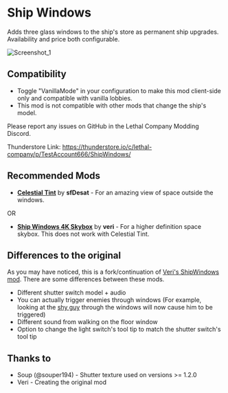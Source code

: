 # Ship Windows

Adds three glass windows to the ship's store as permanent ship upgrades. Availability and price both configurable.

![Screenshot_1](https://raw.githubusercontent.com/jverif/lc-shipwindow/main/Screenshots/showcase.png "Showcase")

## Compatibility

- Toggle "VanillaMode" in your configuration to make this mod client-side only and compatible with vanilla lobbies.
- This mod is not compatible with other mods that change the ship's model.

Please report any issues on GitHub in the Lethal Company Modding Discord.

Thunderstore Link: https://thunderstore.io/c/lethal-company/p/TestAccount666/ShipWindows/

## Recommended Mods

- **[Celestial Tint](https://thunderstore.io/c/lethal-company/p/sfDesat/Celestial_Tint/)** by **sfDesat** - For an
  amazing view of space outside the windows.

OR

- **[Ship Windows 4K Skybox](https://thunderstore.io/c/lethal-company/p/veri/ShipWindows_4K_Skybox/)** by **veri** - For
  a higher definition space skybox. This does not work with Celestial Tint.

## Differences to the original

As you may have noticed, this is a fork/continuation
of [Veri's ShipWindows mod](https://thunderstore.io/c/lethal-company/p/veri/ShipWindows/).
There are some differences between these mods.

- Different shutter switch model + audio
- You can actually trigger enemies through windows (For example, looking at
  the [shy guy](https://thunderstore.io/c/lethal-company/p/jaspercreations/Scopophobia/) through the windows will now
  cause him to be triggered)
- Different sound from walking on the floor window
- Option to change the light switch's tool tip to match the shutter switch's tool tip

## Thanks to

- Soup (@souper194) - Shutter texture used on versions >= 1.2.0
- Veri - Creating the original mod
